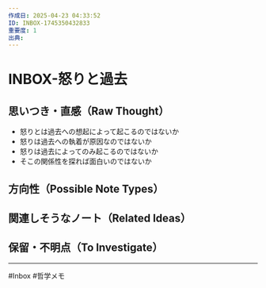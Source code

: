 ```yaml
---
作成日: 2025-04-23 04:33:52
ID: INBOX-1745350432833
重要度: 1
出典:
---
```


# INBOX-怒りと過去

## 思いつき・直感（Raw Thought）

- 怒りとは過去への想起によって起こるのではないか
- 怒りは過去への執着が原因なのではないか
- 怒りは過去によってのみ起こるのではないか
- そこの関係性を探れば面白いのではないか
## 方向性（Possible Note Types）



## 関連しそうなノート（Related Ideas）



## 保留・不明点（To Investigate）



---
#Inbox #哲学メモ 